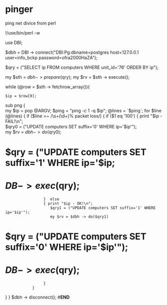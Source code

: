 # pinger
ping net divice from perl

!/use/bin/perl -w

use DBI;

$dbh = DBI -> connect("DBI:Pg:dbname=postgres host=127.0.0.1 user=info_bckp password=ofra2000HaZA");

$qry = ("SELECT ip FROM computers WHERE unit_id='76' ORDER BY ip");

my $sth = $dbh -> prepare($qry);
my $rv = $sth -> execute();

while (@row = $sth -> fetchrow_array()){
	
	$ip = $row[0];

sub png {  
	    my $ip = pop @ARGV;
	    $ping =  "ping -c 1 -q $ip";
	    @lines = `$ping`;
	    for $line (@lines)
	    {
		   if ($line =~ /\s+(\d+)% packet loss/)
		    {
			    if ($1 eq '100')
			         { print "$ip - FAIL!\n";     
			         	$qry0 = ("UPDATE computers SET suffix='0' WHERE ip='$ip'");    
						my $rv = $dbh -> do($qry0);
#		         	 $qry = ("UPDATE computers SET suffix='1' WHERE ip='$ip;
#			         $DB -> exec($qry);
			         }	else
			         { print "$ip - OK!\n";
			         	$qry1 = ("UPDATE computers SET suffix='1' WHERE ip='$ip'");         
						my $rv = $dbh -> do($qry1)
#			         $qry = ("UPDATE computers SET suffix='0' WHERE ip='$ip'");
#			         $DB -> exec($qry);
			         }
	    	    }
}
}
$dbh -> disconnect();
#__END__
